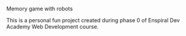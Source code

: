 Memory game with robots

This is a personal fun project created during phase 0 of Enspiral Dev Academy Web Development course.

